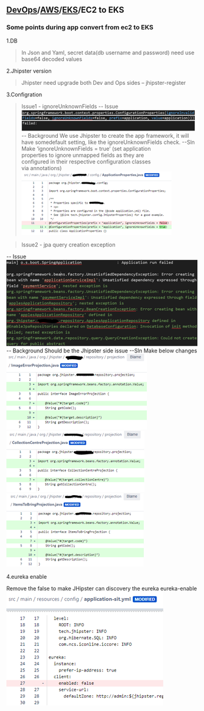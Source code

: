 ## [DevOps]/[AWS]/[EKS]/EC2 to EKS

### Some points during app convert from ec2 to EKS



1.DB 
> In Json and Yaml, secret data(db username and password) need use base64 decoded values
> 
2.Jhipster version
> Jhipster need upgrade both Dev and Ops sides – jhipster-register

3.Configration

> Issue1 - ignoreUnknownFields
-- Issue
![](./ignoreUnknownFields.png)
-- Background
We use Jhipster to create the app framework, it will    have somedefault setting, like the ignoreUnknownFields check.
--Sln   
Make ‘ignoreUnknownFields = true’ (set application    
properties to ignore unmapped fields as they are    
configured in their respective configuration classes    
via annotations)
![](./ignoreUnknownFields-sln.png)

> Issue2 - jpa query creation exception

-- Issue
![](./issue2.png)
-- Background
Should be the Jhipster side issue
--Sln 
Make below changes
![](./issue2-sln1.png)
![](./issue2-sln2.png)
![](./issue2-sln3.png)
    
    

4.eureka enable

Remove the false to make JHipster can discovery the eureka
eureka-enable
![](./eureka-enable.png)




[DevOps]: <../../README.md>
[AWS]: <../aws.md>
[EKS]: <../eks.md>